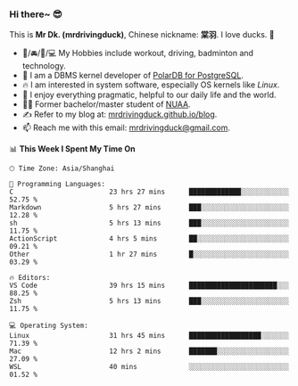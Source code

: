 ### Hi there~ 😎

This is **Mr Dk. (mrdrivingduck)**, Chinese nickname: **棠羽**. I love ducks. 🦆

- 💪/🚘/🏸/💻 My Hobbies include workout, driving, badminton and technology.
- 🍊 I am a DBMS kernel developer of [PolarDB for PostgreSQL](https://github.com/ApsaraDB/PolarDB-for-PostgreSQL).
- 🔥 I am interested in system software, especially OS kernels like *Linux*.
- 🔧 I enjoy everything pragmatic, helpful to our daily life and the world.
- 👨‍🎓 Former bachelor/master student of [NUAA](https://en.wikipedia.org/wiki/Nanjing_University_of_Aeronautics_and_Astronautics).
- ✍ Refer to my blog at: [mrdrivingduck.github.io/blog](https://mrdrivingduck.github.io/blog/).
- 📫 Reach me with this email: [mrdrivingduck@gmail.com](mailto:mrdrivingduck@gmail.com).

<!--START_SECTION:waka-->
📊 **This Week I Spent My Time On** 

```text
🕑︎ Time Zone: Asia/Shanghai

💬 Programming Languages: 
C                        23 hrs 27 mins      █████████████░░░░░░░░░░░░   52.75 % 
Markdown                 5 hrs 27 mins       ███░░░░░░░░░░░░░░░░░░░░░░   12.28 % 
sh                       5 hrs 13 mins       ███░░░░░░░░░░░░░░░░░░░░░░   11.75 % 
ActionScript             4 hrs 5 mins        ██░░░░░░░░░░░░░░░░░░░░░░░   09.21 % 
Other                    1 hr 27 mins        █░░░░░░░░░░░░░░░░░░░░░░░░   03.29 % 

🔥 Editors: 
VS Code                  39 hrs 15 mins      ██████████████████████░░░   88.25 % 
Zsh                      5 hrs 13 mins       ███░░░░░░░░░░░░░░░░░░░░░░   11.75 % 

💻 Operating System: 
Linux                    31 hrs 45 mins      ██████████████████░░░░░░░   71.39 % 
Mac                      12 hrs 2 mins       ███████░░░░░░░░░░░░░░░░░░   27.09 % 
WSL                      40 mins             ░░░░░░░░░░░░░░░░░░░░░░░░░   01.52 % 
```


<!--END_SECTION:waka-->

<!-- ![Mr Dk.'s GitHub Stats](https://github-readme-stats.vercel.app/api?username=mrdrivingduck&count_private&show_icons=true&theme=buefy) -->

<!-- ![Most Used Languages](https://github-readme-stats.vercel.app/api/top-langs/?username=mrdrivingduck&exclude_repo=mips32-CPU,snort-tcp-socket&theme=buefy&layout=compact&langs_count=10) -->


<!--
**mrdrivingduck/mrdrivingduck** is a ✨ _special_ ✨ repository because its `README.md` (this file) appears on your GitHub profile.

Here are some ideas to get you started:

- 🔭 I’m currently working on ...
- 🌱 I’m currently learning ...
- 👯 I’m looking to collaborate on ...
- 🤔 I’m looking for help with ...
- 💬 Ask me about ...
- 📫 How to reach me: ...
- 😄 Pronouns: ...
- ⚡ Fun fact: ...
-->
